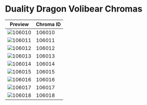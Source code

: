 # Duality Dragon Volibear Chromas

| Preview | Chroma ID |
|---------|-----------|
| ![106010](https://raw.communitydragon.org/latest/plugins/rcp-be-lol-game-data/global/default/v1/champion-chroma-images/106/106010.png) | 106010 |
| ![106011](https://raw.communitydragon.org/latest/plugins/rcp-be-lol-game-data/global/default/v1/champion-chroma-images/106/106011.png) | 106011 |
| ![106012](https://raw.communitydragon.org/latest/plugins/rcp-be-lol-game-data/global/default/v1/champion-chroma-images/106/106012.png) | 106012 |
| ![106013](https://raw.communitydragon.org/latest/plugins/rcp-be-lol-game-data/global/default/v1/champion-chroma-images/106/106013.png) | 106013 |
| ![106014](https://raw.communitydragon.org/latest/plugins/rcp-be-lol-game-data/global/default/v1/champion-chroma-images/106/106014.png) | 106014 |
| ![106015](https://raw.communitydragon.org/latest/plugins/rcp-be-lol-game-data/global/default/v1/champion-chroma-images/106/106015.png) | 106015 |
| ![106016](https://raw.communitydragon.org/latest/plugins/rcp-be-lol-game-data/global/default/v1/champion-chroma-images/106/106016.png) | 106016 |
| ![106017](https://raw.communitydragon.org/latest/plugins/rcp-be-lol-game-data/global/default/v1/champion-chroma-images/106/106017.png) | 106017 |
| ![106018](https://raw.communitydragon.org/latest/plugins/rcp-be-lol-game-data/global/default/v1/champion-chroma-images/106/106018.png) | 106018 |